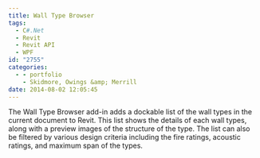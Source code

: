 ```yaml
---
title: Wall Type Browser
tags:
  - C#.Net
  - Revit
  - Revit API
  - WPF
id: "2755"
categories:
  - - portfolio
    - Skidmore, Owings &amp; Merrill
date: 2014-08-02 12:05:45
---
```


The Wall Type Browser add-in adds a dockable list of the wall types in the current document to Revit. This list shows the details of each wall types, along with a preview images of the structure of the type. The list can also be filtered by various design criteria including the fire ratings, acoustic ratings, and maximum span of the types.
